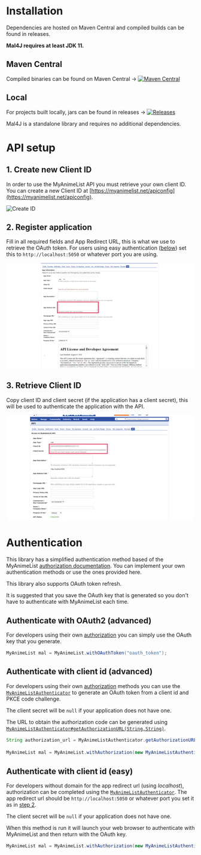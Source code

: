 # Installation

Dependencies are hosted on Maven Central and compiled builds can be found in releases.

**Mal4J requires at least JDK 11.**

## Maven Central

Compiled binaries can be found on Maven Central → [![Maven Central](https://img.shields.io/maven-central/v/com.kttdevelopment/mal4j)](https://mvnrepository.com/artifact/com.kttdevelopment/mal4j)

## Local

For projects built locally, jars can be found in releases → [![Releases](https://img.shields.io/github/v/release/Katsute/Mal4J)](https://github.com/Katsute/Mal4J/releases)

Mal4J is a standalone library and requires no additional dependencies.

# API setup

## 1. Create new Client ID

In order to use the MyAnimeList API you must retrieve your own client ID. You can create a new Client ID at [https://myanimelist.net/apiconfig](https://myanimelist.net/apiconfig).

![Create ID](https://raw.githubusercontent.com/Katsute/Mal4J/main/setup_1.png)

## 2. Register application

Fill in all required fields and App Redirect URL, this is what we use to retrieve the OAuth token. For users using easy authentication ([below](#authenticate-with-client-id-easy)) set this to `http://localhost:5050` or whatever port you are using.

![Register application](https://raw.githubusercontent.com/Katsute/Mal4J/main/setup_2.png)

## 3. Retrieve Client ID

Copy client ID and client secret (if the application has a client secret), this will be used to authenticate the application with the API.

![Copy client id and client secret](https://raw.githubusercontent.com/Katsute/Mal4J/main/setup_3.png)

# Authentication

This library has a simplified authentication method based of the MyAnimeList [authorization documentation](https://myanimelist.net/apiconfig/references/authorization#client-registration). You can implement your own authentication methods or use the ones provided here.

This library also supports OAuth token refresh.

It is suggested that you save the OAuth key that is generated so you don't have to authenticate with MyAnimeList each time.

## Authenticate with OAuth2 (advanced)

For developers using their own [authorization](https://myanimelist.net/apiconfig/references/authorization#client-registration) you can simply use the OAuth key that you generate.
```java
MyAnimeList mal = MyAnimeList.withOAuthToken("oauth_token");
```

## Authenticate with client id (advanced)

For developers using their own [authorization](https://myanimelist.net/apiconfig/references/authorization#step-1-generate-a-code-verifier-and-challenge) methods you can use the [`MyAnimeListAuthenticator`](https://mal4j.kttdevelopment.com/com/kttdevelopment/mal4j/MyAnimeListAuthenticator.html) to generate an OAuth token from a client id and PKCE code challenge.

The client secret will be `null` if your application does not have one.

The URL to obtain the authorization code can be generated using [`MyAnimeListAuthenticator#getAuthorizationURL(String,String)`](https://mal4j.kttdevelopment.com/com/kttdevelopment/mal4j/MyAnimeListAuthenticator.html#getAuthorizationURL(java.lang.String,java.lang.String)).

```java
String authorization_url = MyAnimeListAuthenticator.getAuthorizationURL("client_id", "PKCE_code_challenge");

MyAnimeList mal = MyAnimeList.withAuthorization(new MyAnimeListAuthenticator("client_id", "client_secret", "authorization_code", "PKCE_code_challenge"));
```

## Authenticate with client id (easy)

For developers without domain for the app redirect url (using *localhost*), authorization can be completed using the [`MyAnimeListAuthenticator`](https://mal4j.kttdevelopment.com/com/kttdevelopment/mal4j/MyAnimeListAuthenticator.html).
The app redirect url should be `http://localhost:5050` or whatever port you set it as in [step 2](#2-register-application).

The client secret will be `null` if your application does not have one.

When this method is run it will launch your web browser to authenticate with MyAnimeList and then return with the OAuth key.

```java
MyAnimeList mal = MyAnimeList.withAuthorization(new MyAnimeListAuthenticator("client_id", "client_secret", 5050, true));
```
